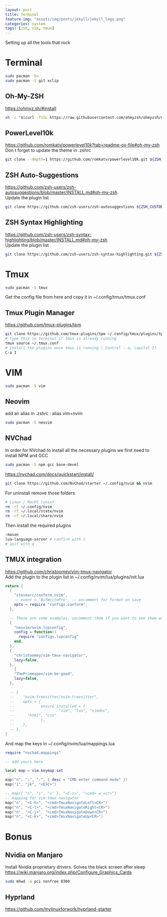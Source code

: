 ```yaml
---
layout: post
title: Terminal
feature-img: "assets/img/posts/jekyll/jekyll_logo.png"
categories: system
tags: [zsh, vim, tmux]
---
```


Setting up all the tools that rock

# Terminal
```bash
sudo pacman -Su
sudo pacman -S git xclip
```

## Oh-My-ZSH
https://ohmyz.sh/#install
```bash
sh -c "$(curl -fsSL https://raw.githubusercontent.com/ohmyzsh/ohmyzsh/master/tools/install.sh)"

```
## PowerLevel10k
https://github.com/romkatv/powerlevel10k?tab=readme-ov-file#oh-my-zsh  
Don t forget to update the theme in .zshrc
```bash
git clone --depth=1 https://github.com/romkatv/powerlevel10k.git ${ZSH_CUSTOM:-$HOME/.oh-my-zsh/custom}/themes/powerlevel10k
```
## ZSH Auto-Suggestions
https://github.com/zsh-users/zsh-autosuggestions/blob/master/INSTALL.md#oh-my-zsh  
Update the plugin list
```bash
git clone https://github.com/zsh-users/zsh-autosuggestions ${ZSH_CUSTOM:-~/.oh-my-zsh/custom}/plugins/zsh-autosuggestions
```
## ZSH Syntax Highlighting
https://github.com/zsh-users/zsh-syntax-highlighting/blob/master/INSTALL.md#oh-my-zsh  
Update the plugin list
```bash
git clone https://github.com/zsh-users/zsh-syntax-highlighting.git ${ZSH_CUSTOM:-~/.oh-my-zsh/custom}/plugins/zsh-syntax-highlighting
```

# Tmux
```bash
sudo pacman -S tmux
```
Get the config file from here and copy it in ~/.config/tmux/tmux.conf

## Tmux Plugin Manager
https://github.com/tmux-plugins/tpm

```bash
git clone https://github.com/tmux-plugins/tpm ~/.config/tmux/plugins/tpm
# type this in terminal if tmux is already running
tmux source ~/.tmux.conf
# Install the plugins once tmux is running ( Control - a, capital I)
C-a I
```

# VIM
```bash
sudo pacman -S vim
```
## Neovim
add an alias in .zshrc : alias vim=nvim
```bash
sudo pacman -S neovim
```
## NVChad
In order for NVchad to install all the necessary plugins we first need to install NPM and GCC
```bash
sudo pacman -S npm gcc base-devel
```
https://nvchad.com/docs/quickstart/install/
```bash
git clone https://github.com/NvChad/starter ~/.config/nvim && nvim
```
For uninstall remove those folders
```bash
# Linux / MacOS (unix)
rm -rf ~/.config/nvim
rm -rf ~/.local/state/nvim
rm -rf ~/.local/share/nvim
```
Then install the required plugins
```bash
:mason
lua-language-server # confirm with i 
# quit with q
```

## TMUX integration
https://github.com/christoomey/vim-tmux-navigator  
Add the plugin to the plugin list in ~/.config/nvim/lua/plugins/init.lua
```lua
return {
  {
    "stevearc/conform.nvim",
    -- event = 'BufWritePre', -- uncomment for format on save
    opts = require "configs.conform",
  },

  -- These are some examples, uncomment them if you want to see them work!
  {
    "neovim/nvim-lspconfig",
    config = function()
      require "configs.lspconfig"
    end,
  },
  {
    "christoomey/vim-tmux-navigator",
    lazy=false,
  },
    {
    "ThePrimeagen/vim-be-good",
    lazy=false,
  },

  -- {
  --    "nvim-treesitter/nvim-treesitter",
  --    opts = {
  --            ensure_installed = {
  --                    "vim", "lua", "vimdoc",
  --      "html", "css"
  --            },
  --    },
  -- },
}

```
And map the keys in ~/.config/nvim/lua/mappings.lua
```lua
require "nvchad.mappings"

-- add yours here

local map = vim.keymap.set

map("n", ";", ":", { desc = "CMD enter command mode" })
map("i", "jk", "<ESC>")

-- map({ "n", "i", "v" }, "<C-s>", "<cmd> w <cr>")
-- mapping for vim-tmux-navigator
map("n", "<C-h>", "<cmd>TmuxNavigateLeft<CR>")
map("n", "<C-l>", "<cmd>TmuxNavigateRight<CR>")
map("n", "<C-j>", "<cmd>TmuxNavigateDown<CR>")
map("n", "<C-k>", "<cmd>TmuxNavigateUp<CR>")

```

# Bonus
## Nvidia on Manjaro
Install Nvidia proprietary drivers.
Solves the black screen after sleep
https://wiki.manjaro.org/index.php/Configure_Graphics_Cards
```bash
sudo mhwd -a pci nonfree 0300
```
## Hyprland
https://github.com/mylinuxforwork/hyprland-starter
